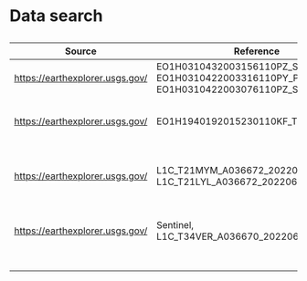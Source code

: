 # Data search

##

| Source  | Reference  | Comments  | Report |
|---|---|---|---|
| https://earthexplorer.usgs.gov/  | EO1H0310432003156110PZ_SGS_01 EO1H0310422003316110PY_PF1_01 EO1H0310422003076110PZ_SGS_01 | Mexican Silver Belt  | - |
| https://earthexplorer.usgs.gov/  | EO1H1940192015230110KF_TR2_01  | Norra Kärr Rare Earth  | [Tasman Metals NI 43-101](https://leadingedgematerials.com/wp-content/uploads/2016/08/Norra-Karr_PFS_43-101-.pdf) |
| https://earthexplorer.usgs.gov/ | L1C_T21MYM_A036672_20220630T135717 L1C_T21LYL_A036672_20220630T135717 | Sentinel, Castelo de Sonhos Gold Project  | [ TriStar NI 43-101](https://www.tristargold.com/site/assets/files/3927/techreport_final_20210429.pdf?gm95z) |
| https://earthexplorer.usgs.gov/  | Sentinel, L1C_T34VER_A036670_20220630T102108  | Hirsikangas Gold Project, Finland  | [NI 43-101](https://rupertresources.com/wp-content/uploads/2018/11/181108_Hirsikangas_43-101_FINAL.pdf) |
|   |   |   | - |